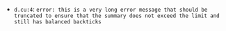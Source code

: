 - `d.cu:4`: `error: this is a very long error message that should be truncated to ensure that the summary does not exceed the limit and still has balanced backticks`
